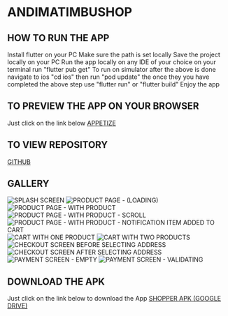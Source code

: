 # ANDIMATIMBUSHOP

## HOW TO RUN THE APP

Install flutter on your PC
Make sure the path is set locally
Save the project locally on your PC
Run the app locally on any IDE of your choice
on your terminal run "flutter pub get"
To run on simulator after the above is done navigate to ios "cd ios" then run "pod update"
the once they you have completed the above step use "flutter run" or "flutter build"
Enjoy the app

## TO PREVIEW THE APP ON YOUR BROWSER
Just click on the link below
[APPETIZE](https://appetize.io/app/b_4dgs34s6gviyuyesb5k6xtwaqm)

## TO VIEW REPOSITORY
[GITHUB](https://github.com/andymaking/shop_time)

## GALLERY

![SPLASH SCREEN](https://github.com/andymaking/shop_time/blob/main/assets/images/1.jpeg)
![PRODUCT PAGE - (LOADING)](https://github.com/andymaking/shop_time/blob/main/assets/images/2.jpeg)
![PRODUCT PAGE - WITH PRODUCT](https://github.com/andymaking/shop_time/blob/main/assets/images/3.jpeg)
![PRODUCT PAGE - WITH PRODUCT - SCROLL](https://github.com/andymaking/shop_time/blob/main/assets/images/4.jpeg)
![PRODUCT PAGE - WITH PRODUCT - NOTIFICATION ITEM ADDED TO CART](https://github.com/andymaking/shop_time/blob/main/assets/images/5.jpeg)
![CART WITH ONE PRODUCT](https://github.com/andymaking/shop_time/blob/main/assets/images/6.jpeg)
![CART WITH TWO PRODUCTS](https://github.com/andymaking/shop_time/blob/main/assets/images/8.jpeg)
![CHECKOUT SCREEN BEFORE SELECTING ADDRESS](https://github.com/andymaking/shop_time/blob/main/assets/images/9.jpeg)
![CHECKOUT SCREEN AFTER SELECTING ADDRESS](https://github.com/andymaking/shop_time/blob/main/assets/images/10.jpeg)
![PAYMENT SCREEN - EMPTY](https://github.com/andymaking/shop_time/blob/main/assets/images/11.jpeg)
![PAYMENT SCREEN - VALIDATING](https://github.com/andymaking/shop_time/blob/main/assets/images/12.jpeg)
## DOWNLOAD THE APK
Just click on the link below to download the App
[SHOPPER APK (GOOGLE DRIVE)](https://drive.google.com/file/d/1D3W9g53btKt2PrBDH6H7rNgkxyBMI2lq/view?usp=sharing)
